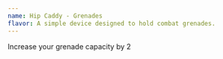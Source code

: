```yaml
---
name: Hip Caddy - Grenades
flavor: A simple device designed to hold combat grenades.
---
```

Increase your grenade capacity by 2
